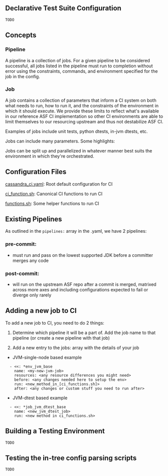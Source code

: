 Declarative Test Suite Configuration
-------------------------------------------

    TODO

Concepts
---------------------

### Pipeline
A pipeline is a collection of jobs. For a given pipeline to be considered 
successful,
all
jobs listed in the pipeline must run to completion without error using the constraints, commands,
and environment specified for the job in the config.

### Job
A job contains a collection of parameters that inform a CI system on both what needs to 
run, how to run it, and the constraints of the environment in which it should execute. We 
provide these limits to reflect what's available in our reference ASF CI implementation so other 
CI environments are able to limit themselves to our resourcing upstream and thus not destabilize 
ASF CI.

Examples of jobs include unit tests, python dtests, in-jvm dtests, etc.

Jobs can include many parameters. Some highlights:

Jobs can be split up and parallelized in whatever manner best suits the environment in which they're
orchestrated.

Configuration Files
---------------------
[cassandra_ci.yaml](./cassandra_ci.yaml): Root default configuration for CI

[ci_function.sh](./ci_functions.sh): Canonical CI functions to run CI

[functions.sh](./functions.sh): Some helper functions to run CI

Existing Pipelines
---------------------

As outlined in the `pipelines:` array in the .yaml, we have 2 pipelines:
### pre-commit:
* must run and pass on the lowest supported JDK before a committer merges any code
### post-commit:
* will run on the upstream ASF repo after a commit is merged, matrixed across more axes and including configurations expected to fail or diverge only rarely

Adding a new job to CI
---------------------
To add a new job to CI, you need to do 2 things:
1. Determine which pipeline it will be a part of. Add the job name to that pipeline (or create a
new pipeline with that job)

2. Add a new entry to the jobs: array with the details of your job

- JVM-single-node based example
```
  - <<: *env_jvm_base
    name: <my-new-jvm-job>
    resources: <any resource differences you might need>
    before: <any changes needed here to setup the env>
    run: <new_method_in_[ci_functions.sh]>  
    after: <any changes or custom stuff you need to run after>
```

- JVM-dtest based example
```
  - <<: *job_jvm_dtest_base
    name: <new_jvm_dtest_job>
    run: <new method in ci_functions.sh>
```

Building a Testing Environment
-------------------------------------

    TODO

Testing the in-tree config parsing scripts
---------------------------------------------

    TODO